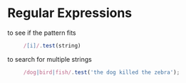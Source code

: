 # Regular Expressions 

to see if the pattern fits 
```javascript 
     /[i]/.test(string)
```
to search for multiple strings
```javascript
     /dog|bird|fish/.test('the dog killed the zebra');
```